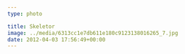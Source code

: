 ```yaml
---
type: photo

title: Skeletor
image: ../media/6313cc1e7db611e180c9123138016265_7.jpg
date: 2012-04-03 17:56:49+00:00
---
```


